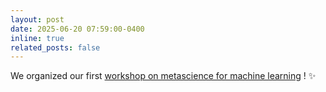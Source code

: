 ```yaml
---
layout: post
date: 2025-06-20 07:59:00-0400
inline: true
related_posts: false
---
```


We organized our first [workshop on metascience for machine learning](https://www.tudelft.nl/evenementen/2025/delft-ai/kick-off-workshop-metascience-for-machine-learning)  ! :sparkles:
